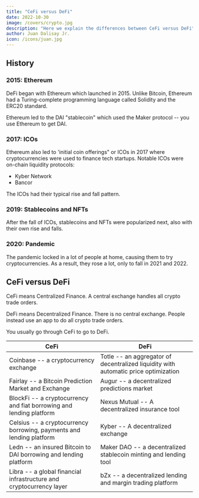 ```yaml
---
title: "CeFi versus DeFi"
date: 2022-10-30
image: /covers/crypto.jpg
description: "Here we explain the differences between CeFi versus DeFi"
author: Juan Dalisay Jr.
icon: /icons/juan.jpg
---
```



## History

### 2015: Ethereum

DeFi began with Ethereum which launched in 2015. Unlike Bitcoin, Ethereum had a Turing-complete programming language called Solidity and the ERC20 standard. 

<!--  and quickly started attracting more and more developers who wanted to build all kinds of decentralized applications – ranging from games, such as CryptoKitties, to financial applications.  -->

Ethereum led to the DAI "stablecoin" which used the Maker protocol -- you use Ethereum to get DAI. <!--  that allows for creating a decentralized stable coin – DAI. The project was formed in 2014 by Rune Christensen who was inspired by another project BitShares – a blockchain created by Dan Larimer. -->


### 2017: ICOs

Ethereum also led to 'initial coin offerings" or ICOs in 2017 where cryptocurrencies were used to finance tech startups. Notable ICOs were on-chain liquidity protocols:

- Kyber Network
- Bancor 

The ICOs had their typical rise and fall pattern. 


### 2019: Stablecoins and NFTs

After the fall of ICOs, stablecoins and NFTs were popularized next, also with their own rise and falls. 


### 2020: Pandemic

The pandemic locked in a lot of people at home, causing them to try cryptocurrencies. As a result, they rose a lot, only to fall in 2021 and 2022. 

<!-- Development of Maker was funded by Venture Capital and was eventually launched at the end of 2017. The first iteration of the protocol – Single Collateral DAI – supported only ETH as collateral
 -->

## CeFi versus DeFi

CeFi means Centralized Finance. A central exchange handles all crypto trade orders.

DeFi means Decentralized Finance. There is no central exchange. People instead use an app to do all crypto trade orders.

You usually go through CeFi to go to DeFi. 
 

CeFi | DeFi
--- | ---
Coinbase -- a cryptocurrency exchange | Totle -- an aggregator of decentralized liquidity with automatic price optimization
Fairlay -- a Bitcoin Prediction Market and Exchange | Augur -- a decentralized predictions market
BlockFi -- a cryptocurrency and fiat borrowing and lending platform | Nexus Mutual -- A decentralized insurance tool
Celsius -- a cryptocurrency borrowing, payments and lending platform | Kyber -- A decentralized exchange
Ledn -- an insured Bitcoin to DAI borrowing and lending platform | Maker DAO -- a decentralized stablecoin minting and lending tool
Libra -- a global financial infrastructure and cryptocurrency layer | bZx -- a decentralized lending and margin trading platform


<!-- that facilitates trading, borrowing, margin trading, native stablecoin, lending, payments and more. -->